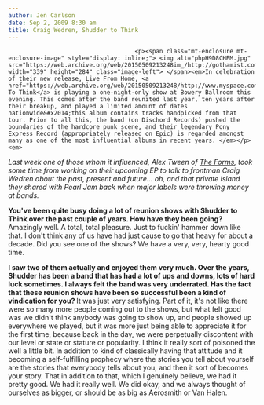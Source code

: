 ```yaml
---
author: Jen Carlson
date: Sep 2, 2009 8:30 am
title: Craig Wedren, Shudder to Think
---
```


	
										<p><span class="mt-enclosure mt-enclosure-image" style="display: inline;"> <img alt="phpH9D8CHPM.jpg" src="https://web.archive.org/web/20150509213248im_/http://gothamist.com/attachments/arts_jen/phpH9D8CHPM.jpg" width="339" height="284" class="image-left"> </span><em>In celebration of their new release, Live From Home, <a href="https://web.archive.org/web/20150509213248/http://www.myspace.com/stt1">Shudder To Think</a> is playing a one-night-only show at Bowery Ballroom this evening. This comes after the band reunited last year, ten years after their breakup, and played a limited amount of dates nationwide&#x2014;this album contains tracks handpicked from that tour. Prior to all this, the band (on Dischord Records) pushed the boundaries of the hardcore punk scene, and their legendary Pony Express Record (appropriately released on Epic) is regarded amongst many as one of the most influential albums in recent years. </em></p><em>

</em><p><em>Last week one of those whom it influenced, Alex Tween of <a href="https://web.archive.org/web/20150509213248/http://www.myspace.com/forms">The Forms</a>, took some time from working on their upcoming EP to talk to frontman Craig Wedren about the past, present and future... oh, and that private island they shared with Pearl Jam back when major labels were throwing money at bands.</em></p>

<p><strong>You&apos;ve been quite busy doing a lot of reunion shows with Shudder to Think over the past couple of years. How have they been going?</strong> Amazingly well. A total, total pleasure. Just to fuckin&apos; hammer down like that. I don&apos;t think any of us have had just cause to go that heavy for about a decade. Did you see one of the shows? We have a very, very, hearty good time.</p>

<p><strong>I saw two of them actually and enjoyed them very much.  Over the years, Shudder has been a band that has had a lot of ups and downs, lots of hard luck sometimes. I always felt the band was very underrated. Has the fact that these reunion shows have been so successful been a kind of vindication for you? </strong> It was just very satisfying. Part of it, it&apos;s not like there were so many more people coming out to the shows, but what felt good was we didn&apos;t think anybody was going to show up, and people showed up everywhere we played, but it was more just being able to appreciate it for the first time, because back in the day, we were perpetually discontent with our level or state or stature or popularity.  I think it really sort of poisoned the well a little bit. In addition to kind of classically having that attitude and it becoming a self-fulfilling prophecy where the stories you tell about yourself are the stories that everybody tells about you, and then it sort of becomes your story. That in addition to that, which I genuinely believe, we had it pretty good. We had it really well. We did okay, and we always thought of ourselves as bigger, or should be as big as Aerosmith or Van Halen.</p>					
										
									
				